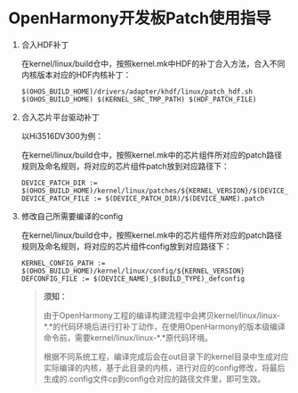 # OpenHarmony开发板Patch使用指导<a name="ZH-CN_TOPIC_0000001081980461"></a>

1. 合入HDF补丁

	在kernel/linux/build仓中，按照kernel.mk中HDF的补丁合入方法，合入不同内核版本对应的HDF内核补丁：
	
	```
	$(OHOS_BUILD_HOME)/drivers/adapter/khdf/linux/patch_hdf.sh $(OHOS_BUILD_HOME) $(KERNEL_SRC_TMP_PATH) $(HDF_PATCH_FILE)
	```

2. 合入芯片平台驱动补丁

	以Hi3516DV300为例：
	
	在kernel/linux/build仓中，按照kernel.mk中的芯片组件所对应的patch路径规则及命名规则，将对应的芯片组件patch放到对应路径下：
	
	```
	DEVICE_PATCH_DIR := $(OHOS_BUILD_HOME)/kernel/linux/patches/${KERNEL_VERSION}/$(DEVICE_NAME)_patch
	DEVICE_PATCH_FILE := $(DEVICE_PATCH_DIR)/$(DEVICE_NAME).patch
	```

3. 修改自己所需要编译的config

	在kernel/linux/build仓中，按照kernel.mk中的芯片组件所对应的patch路径规则及命名规则，将对应的芯片组件config放到对应路径下：
	
	```
	KERNEL_CONFIG_PATH := $(OHOS_BUILD_HOME)/kernel/linux/config/${KERNEL_VERSION}
	DEFCONFIG_FILE := $(DEVICE_NAME)_$(BUILD_TYPE)_defconfig
	```

	> **须知：**
	>
	>由于OpenHarmony工程的编译构建流程中会拷贝kernel/linux/linux-\*\.\*的代码环境后进行打补丁动作，在使用OpenHarmony的版本级编译命令前，需要kernel/linux/linux-\*\.\*原代码环境。
	>
	>根据不同系统工程，编译完成后会在out目录下的kernel目录中生成对应实际编译的内核，基于此目录的内核，进行对应的config修改，将最后生成的\.config文件cp到config仓对应的路径文件里，即可生效。
